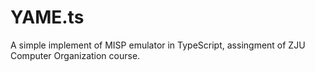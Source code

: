 # YAME.ts
A simple implement of MISP emulator in TypeScript, assingment of ZJU Computer Organization course.
